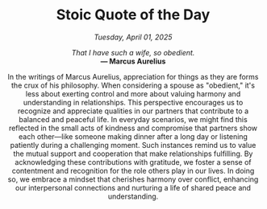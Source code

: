 <h1 align="center">Stoic Quote of the Day</h1>
<p align="center"><em><!--date-start-->Tuesday, April 01, 2025<!--date-end--></em></p>
<p align="center">
    <em><!--START_SECTION:quote-text-->
That I have such a wife, so obedient.
<!--END_SECTION:quote-text--></em><br>
    <strong>— <!--START_SECTION:quote-author-->
Marcus Aurelius
<!--END_SECTION:quote-author--></strong>
</p>

<p align="center" style="max-width:600px;margin:0 auto;">
<!--START_SECTION:quote-interpretation-->
In the writings of Marcus Aurelius, appreciation for things as they are forms the crux of his philosophy. When considering a spouse as "obedient," it's less about exerting control and more about valuing harmony and understanding in relationships. This perspective encourages us to recognize and appreciate qualities in our partners that contribute to a balanced and peaceful life. In everyday scenarios, we might find this reflected in the small acts of kindness and compromise that partners show each other—like someone making dinner after a long day or listening patiently during a challenging moment. Such instances remind us to value the mutual support and cooperation that make relationships fulfilling. By acknowledging these contributions with gratitude, we foster a sense of contentment and recognition for the role others play in our lives. In doing so, we embrace a mindset that cherishes harmony over conflict, enhancing our interpersonal connections and nurturing a life of shared peace and understanding.
<!--END_SECTION:quote-interpretation-->
</p>
